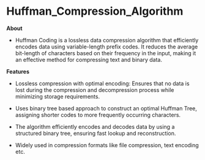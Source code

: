 # Huffman_Compression_Algorithm

**About**

* Huffman Coding is a lossless data compression algorithm that efficiently encodes data using variable-length prefix codes. It reduces the average bit-length of characters based on their frequency in the input, making it an effective method for compressing text and binary data.

**Features**

* Lossless compression with optimal encoding: Ensures that no data is lost during the compression and decompression process while minimizing storage requirements.

* Uses binary tree based approach to construct an optimal Huffman Tree, assigning shorter codes to more frequently occurring characters.

* The algorithm efficiently encodes and decodes data by using a structured binary tree, ensuring fast lookup and reconstruction.

* Widely used in compression formats like file compression, text encoding etc.
